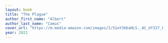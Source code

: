 ```yaml
---
layout: book
title: "The Plague"
author_first_name: "Albert"
author_last_name: "Camus"
cover_url: "https://m.media-amazon.com/images/I/51oY3bbaHLS._AC_UY327_FMwebp_QL65_.jpg"
year: 2022
---
```

